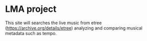 # LMA project

This site will searches the live music from etree (https://archive.org/details/etree) analyzing and comparing musical metadata such as tempo. 
